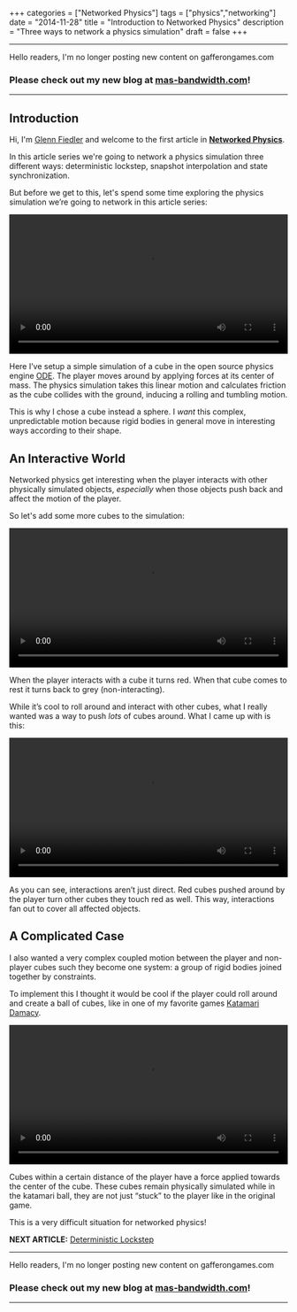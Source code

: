 +++
categories = ["Networked Physics"]
tags = ["physics","networking"]
date = "2014-11-28"
title = "Introduction to Networked Physics"
description = "Three ways to network a physics simulation"
draft = false
+++

----- 

Hello readers, I'm no longer posting new content on gafferongames.com

### Please check out my new blog at [mas-bandwidth.com](https://mas-bandwidth.com/xdp-for-game-programmers)!

-----

## Introduction

Hi, I'm [Glenn Fiedler](https://gafferongames.com) and welcome to the first article in **[Networked Physics](/categories/networked-physics/)**.

In this article series we're going to network a physics simulation three different ways: deterministic lockstep, snapshot interpolation and state synchronization.

But before we get to this, let's spend some time exploring the physics simulation we’re going to network in this article series:

<video preload="auto" autoplay="autoplay" loop="loop" width="100%">
<source src="http://gafferongames.com/videos/the_physics_simulation_cube.mp4" type="video/mp4" />
<source src="http://gafferongames.com/videos/the_physics_simulation_cube.webm" type="video/webm" />
Your browser does not support the video tag.
</video>

Here I’ve setup a simple simulation of a cube in the open source physics engine [ODE](http://www.ode.org). The player moves around by applying forces at its center of mass. The physics simulation takes this linear motion and calculates friction as the cube collides with the ground, inducing a rolling and tumbling motion.

This is why I chose a cube instead a sphere. I _want_ this complex, unpredictable motion because rigid bodies in general move in interesting ways according to their shape.

## An Interactive World

Networked physics get interesting when the player interacts with other physically simulated objects, _especially_ when those objects push back and affect the motion of the player. 

So let's add some more cubes to the simulation:

<video preload="auto" autoplay="autoplay" loop="loop" width="100%">
<source src="http://gafferongames.com/videos/the_physics_simulation_cubes_roll.mp4" type="video/mp4" />
<source src="http://gafferongames.com/videos/the_physics_simulation_cubes_roll.webm" type="video/webm" />
Your browser does not support the video tag.
</video>

When the player interacts with a cube it turns red. When that cube comes to rest it turns back to grey (non-interacting).

While it’s cool to roll around and interact with other cubes, what I really wanted was a way to push _lots_ of cubes around. What I came up with is this:

<video preload="auto" autoplay="autoplay" loop="loop" width="100%">
<source src="http://gafferongames.com/videos/the_physics_simulation_cubes_blow.mp4" type="video/mp4" />
<source src="http://gafferongames.com/videos/the_physics_simulation_cubes_blow.webm" type="video/webm" />
Your browser does not support the video tag.
</video>

As you can see, interactions aren’t just direct. Red cubes pushed around by the player turn other cubes they touch red as well. This way, interactions fan out to cover all affected objects.

## A Complicated Case

I also wanted a very complex coupled motion between the player and non-player cubes such they become one system: a group of rigid bodies joined together by constraints. 

To implement this I thought it would be cool if the player could roll around and create a ball of cubes, like in one of my favorite games [Katamari Damacy](https://en.wikipedia.org/wiki/Katamari_Damacy).

<video preload="auto" autoplay="autoplay" loop="loop" width="100%">
<source src="http://gafferongames.com/videos/the_physics_simulation_cubes_katamari.mp4" type="video/mp4" />
<source src="http://gafferongames.com/videos/the_physics_simulation_cubes_katamari.webm" type="video/webm" />
Your browser does not support the video tag.
</video>

Cubes within a certain distance of the player have a force applied towards the center of the cube. These cubes remain physically simulated while in the katamari ball, they are not just “stuck” to the player like in the original game. 

This is a very difficult situation for networked physics!

__NEXT ARTICLE:__ [Deterministic Lockstep](/post/deterministic_lockstep/)

----- 

Hello readers, I'm no longer posting new content on gafferongames.com

### Please check out my new blog at [mas-bandwidth.com](https://mas-bandwidth.com/xdp-for-game-programmers)!

-----
